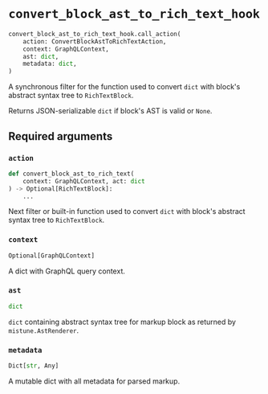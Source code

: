 # `convert_block_ast_to_rich_text_hook`

```python
convert_block_ast_to_rich_text_hook.call_action(
    action: ConvertBlockAstToRichTextAction,
    context: GraphQLContext,
    ast: dict,
    metadata: dict,
)
```

A synchronous filter for the function used to convert `dict` with block's abstract syntax tree to `RichTextBlock`.

Returns JSON-serializable `dict` if block's AST is valid or `None`.


## Required arguments

### `action`

```python
def convert_block_ast_to_rich_text(
    context: GraphQLContext, act: dict
) -> Optional[RichTextBlock]:
    ...
```

Next filter or built-in function used to convert `dict` with block's abstract syntax tree to `RichTextBlock`.


### `context`

```python
Optional[GraphQLContext]
```

A dict with GraphQL query context.


### `ast`

```python
dict
```

`dict` containing abstract syntax tree for markup block as returned by `mistune.AstRenderer`.


### `metadata`

```python
Dict[str, Any]
```

A mutable dict with all metadata for parsed markup.
